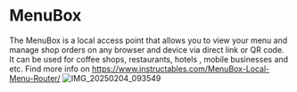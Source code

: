 # MenuBox
 The MenuBox is a local access point that allows you to view your menu and manage shop orders on any browser and device via direct link or QR code. It can be used for coffee shops, restaurants, hotels , mobile businesses and etc. Find more info on https://www.instructables.com/MenuBox-Local-Menu-Router/
![IMG_20250204_093549](https://github.com/user-attachments/assets/ac066a8f-1fb6-4a4e-a653-b7ad6ac0b6ec)
